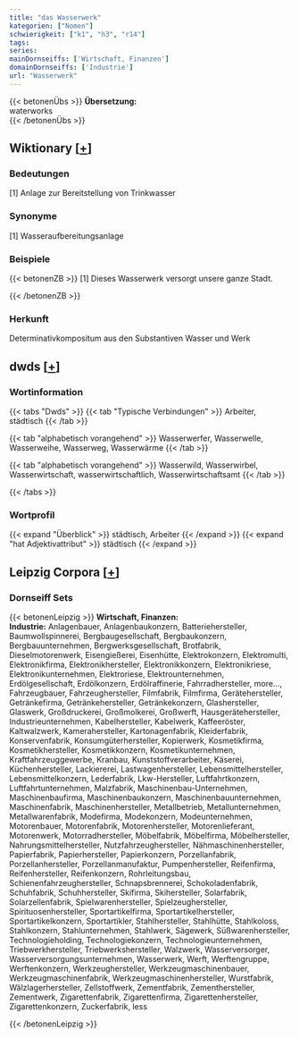 ```yaml
---
title: "das Wasserwerk"
kategorien: ["Nomen"]
schwierigkeit: ["k1", "h3", "r14"]
tags:
series:
mainDornseiffs: ['Wirtschaft, Finanzen']
domainDornseiffs: ['Industrie']
url: "Wasserwerk"
---
```


{{< betonenÜbs >}}
**Übersetzung:**  
waterworks  
{{< /betonenÜbs >}}

## Wiktionary [[+](https://de.wiktionary.org/wiki/Wasserwerk)]

### Bedeutungen
[1] Anlage zur Bereitstellung von Trinkwasser  

### Synonyme
[1] Wasseraufbereitungsanlage  

### Beispiele
{{< betonenZB >}}
[1] Dieses Wasserwerk versorgt unsere ganze Stadt.  

{{< /betonenZB >}}
### Herkunft
Determinativkompositum aus den Substantiven Wasser und Werk  



## dwds [[+](https://www.dwds.de/wb/Wasserwerk)]

### Wortinformation
{{< tabs "Dwds" >}}
{{< tab "Typische Verbindungen" >}}
Arbeiter, städtisch
{{< /tab >}}

{{< tab "alphabetisch vorangehend" >}}
Wasserwerfer, Wasserwelle, Wasserweihe, Wasserweg, Wasserwärme
{{< /tab >}}

{{< tab "alphabetisch vorangehend" >}}
Wasserwild, Wasserwirbel, Wasserwirtschaft, wasserwirtschaftlich, Wasserwirtschaftsamt
{{< /tab >}}

{{< /tabs >}}

### Wortprofil
{{< expand "Überblick" >}} städtisch, Arbeiter {{< /expand >}}
{{< expand "hat Adjektivattribut" >}} städtisch {{< /expand >}}

## Leipzig Corpora [[+](https://corpora.uni-leipzig.de/en/res?word=Wasserwerk&corpusId=deu_newscrawl-public_2018)]

### Dornseiff Sets
{{< betonenLeipzig >}}
**Wirtschaft, Finanzen:**  
**Industrie:** Anlagenbauer, Anlagenbaukonzern, Batteriehersteller, Baumwollspinnerei, Bergbaugesellschaft, Bergbaukonzern, Bergbauunternehmen, Bergwerksgesellschaft, Brotfabrik, Dieselmotorenwerk, Eisengießerei, Eisenhütte, Elektrokonzern, Elektromulti, Elektronikfirma, Elektronikhersteller, Elektronikkonzern, Elektronikriese, Elektronikunternehmen, Elektroriese, Elektrounternehmen, Erdölgesellschaft, Erdölkonzern, Erdölraffinerie, Fahrradhersteller, more..., Fahrzeugbauer, Fahrzeughersteller, Filmfabrik, Filmfirma, Gerätehersteller, Getränkefirma, Getränkehersteller, Getränkekonzern, Glashersteller, Glaswerk, Großdruckerei, Großmolkerei, Großwerft, Hausgerätehersteller, Industrieunternehmen, Kabelhersteller, Kabelwerk, Kaffeeröster, Kaltwalzwerk, Kamerahersteller, Kartonagenfabrik, Kleiderfabrik, Konservenfabrik, Konsumgüterhersteller, Kopierwerk, Kosmetikfirma, Kosmetikhersteller, Kosmetikkonzern, Kosmetikunternehmen, Kraftfahrzeuggewerbe, Kranbau, Kunststoffverarbeiter, Käserei, Küchenhersteller, Lackiererei, Lastwagenhersteller, Lebensmittelhersteller, Lebensmittelkonzern, Lederfabrik, Lkw-Hersteller, Luftfahrtkonzern, Luftfahrtunternehmen, Malzfabrik, Maschinenbau-Unternehmen, Maschinenbaufirma, Maschinenbaukonzern, Maschinenbauunternehmen, Maschinenfabrik, Maschinenhersteller, Metallbetrieb, Metallunternehmen, Metallwarenfabrik, Modefirma, Modekonzern, Modeunternehmen, Motorenbauer, Motorenfabrik, Motorenhersteller, Motorenlieferant, Motorenwerk, Motorradhersteller, Möbelfabrik, Möbelfirma, Möbelhersteller, Nahrungsmittelhersteller, Nutzfahrzeughersteller, Nähmaschinenhersteller, Papierfabrik, Papierhersteller, Papierkonzern, Porzellanfabrik, Porzellanhersteller, Porzellanmanufaktur, Pumpenhersteller, Reifenfirma, Reifenhersteller, Reifenkonzern, Rohrleitungsbau, Schienenfahrzeughersteller, Schnapsbrennerei, Schokoladenfabrik, Schuhfabrik, Schuhhersteller, Skifirma, Skihersteller, Solarfabrik, Solarzellenfabrik, Spielwarenhersteller, Spielzeughersteller, Spirituosenhersteller, Sportartikelfirma, Sportartikelhersteller, Sportartikelkonzern, Sportartikler, Stahlhersteller, Stahlhütte, Stahlkoloss, Stahlkonzern, Stahlunternehmen, Stahlwerk, Sägewerk, Süßwarenhersteller, Technologieholding, Technologiekonzern, Technologieunternehmen, Triebwerkhersteller, Triebwerkshersteller, Walzwerk, Wasserversorger, Wasserversorgungsunternehmen, Wasserwerk, Werft, Werftengruppe, Werftenkonzern, Werkzeughersteller, Werkzeugmaschinenbauer, Werkzeugmaschinenfabrik, Werkzeugmaschinenhersteller, Wurstfabrik, Wälzlagerhersteller, Zellstoffwerk, Zementfabrik, Zementhersteller, Zementwerk, Zigarettenfabrik, Zigarettenfirma, Zigarettenhersteller, Zigarettenkonzern, Zuckerfabrik, less  

{{< /betonenLeipzig >}}
